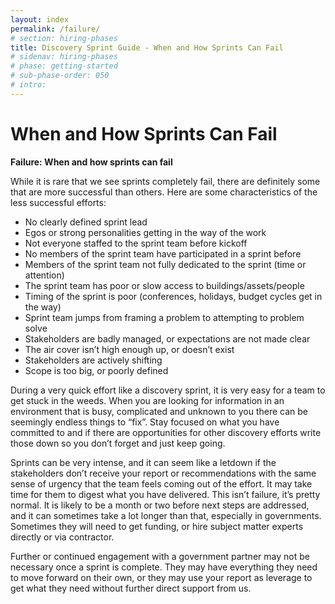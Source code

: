 ```yaml
---
layout: index
permalink: /failure/
# section: hiring-phases
title: Discovery Sprint Guide - When and How Sprints Can Fail
# sidenav: hiring-phases
# phase: getting-started
# sub-phase-order: 050
# intro: 
---
```


# When and How Sprints Can Fail
**Failure: When and how sprints can fail**

While it is rare that we see sprints completely fail, there are definitely some that are more successful than others. Here are some characteristics of the less successful efforts:

- No clearly defined sprint lead
- Egos or strong personalities getting in the way of the work 
- Not everyone staffed to the sprint team before kickoff
- No members of the sprint team have participated in a sprint before 
- Members of the sprint team not fully dedicated to the sprint (time or attention)
- The sprint team has poor or slow access to buildings/assets/people
- Timing of the sprint is poor (conferences, holidays, budget cycles get in the way)
- Sprint team jumps from framing a problem to attempting to problem solve
- Stakeholders are badly managed, or expectations are not made clear
- The air cover isn’t high enough up, or doesn’t exist
- Stakeholders are actively shifting
- Scope is too big, or poorly defined

During a very quick effort like a discovery sprint, it is very easy for a team to get stuck in the weeds. When you are looking for information in an environment that is busy, complicated and unknown to you there can be seemingly endless things to “fix”. Stay focused on what you have committed to and if there are opportunities for other discovery efforts write those down so you don’t forget and just keep going.

Sprints can be very intense, and it can seem like a letdown if the stakeholders don’t receive your report or recommendations with the same sense of urgency that the team feels coming out of the effort. It may take time for them to digest what you have delivered. This isn’t failure, it’s pretty normal. It is likely to be a month or two before next steps are addressed, and it can sometimes take a lot longer than that, especially in governments. Sometimes they will need to get funding, or hire subject matter experts directly or via contractor.

Further or continued engagement with a government partner may not be necessary once a sprint is complete. They may have everything they need to move forward on their own, or they may use your report as leverage to get what they need without further direct support from us.
